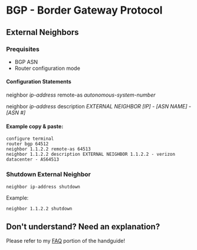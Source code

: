 # BGP - Border Gateway Protocol

## External Neighbors

### Prequisites

* BGP ASN
* Router configuration mode

#### Configuration Statements

neighbor _ip-address_ remote-as _autonomous-system-number_

neighbor _ip-address_ description _EXTERNAL NEIGHBOR [IP] - [ASN NAME] - [ASN #]_

#### Example copy & paste:

```
configure terminal
router bgp 64512
neighbor 1.1.2.2 remote-as 64513
neighbor 1.1.2.2 description EXTERNAL NEIGHBOR 1.1.2.2 - verizon datacenter - AS64513
```

### Shutdown External Neighbor

```
neighbor ip-address shutdown
```

Example:

```
neighbor 1.1.2.2 shutdown
```

## Don't understand? Need an explanation?

Please refer to my [FAQ](https://github.com/gil-ryan/ultimate-cli-handbook#learn-more-faq) portion of the handguide!

